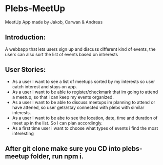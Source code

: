# Plebs-MeetUp
MeetUp App made by Jakob, Carwan &amp; Andreas
## Introduction:
A webbapp that lets users sign up and discuss different kind of events, the users can also sort the list of events based on intrerests

## User Stories:
- As a user I want to see a list of meetups sorted by my interests so user catch interest and stays on app.
- As a user I want to be able to register/checkmark that im going to attend a meetup, so that i can keep my events organized.
- As a user I want to be able to discuss meetups im planning to attend or have attened, so user gets/stay connected with plebs with similar interests.
- As a user I want to be abe to see the location, date, time and duration of  meet up in the list. So I can plan accordingly.
- As a first time user i want to choose what types of events i find the most interesting

## After git clone make sure you CD into plebs-meetup folder, run npm i.
